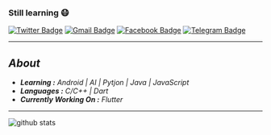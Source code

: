 ### Still learning 😷

[![Twitter Badge](https://img.shields.io/badge/-Follow_Me-1ca0f1?style=for-the-badge&logo=twitter&logoColor=white&link=https://twitter.com/the_complex_guy)](https://twitter.com/the_complex_guy)  [![Gmail Badge](https://img.shields.io/badge/-Send_A_Mail-c14438?style=for-the-badge&logo=Gmail&logoColor=white&link=mailto:zxyron0@gmail.com)](mailto:zxyron0@gmail.com) [![Facebook Badge](https://img.shields.io/badge/-Social-3b5998?style=for-the-badge&logo=facebook&logoColor=white&link=https://www.facebook.com/insane.nihilist)](https://www.facebook.com/insane.nihilist)  [![Telegram Badge](https://img.shields.io/badge/-Text_Here-3b5998?style=for-the-badge&logo=telegram&logoColor=white&link=https://t.me/xyron)](https://t.me/xyron)

---------------------------------------------------------------------------------------------------------------------------------------------------------------------------------

## _About_

- _**Learning :** Android | AI | Pytjon | Java | JavaScript_
- _**Languages :** C/C++ | Dart_
- _**Currently Working On :** Flutter_

---------------------------------------------------------------------------------------------------------------------------------------------------------------------------------

![github stats](https://github-readme-stats.vercel.app/api?username=xayron&show_icons=true)

<!--
**xayron/xayron** is a ✨ _special_ ✨ repository because its `README.md` (this file) appears on your GitHub profile.

Here are some ideas to get you started:

- 🔭 I’m currently working on ...
- 🌱 I’m currently learning ...
- 👯 I’m looking to collaborate on ...
- 🤔 I’m looking for help with ...
- 💬 Ask me about ...
- 📫 How to reach me: ...
- 😄 Pronouns: ...
- ⚡ Fun fact: ...
-->
